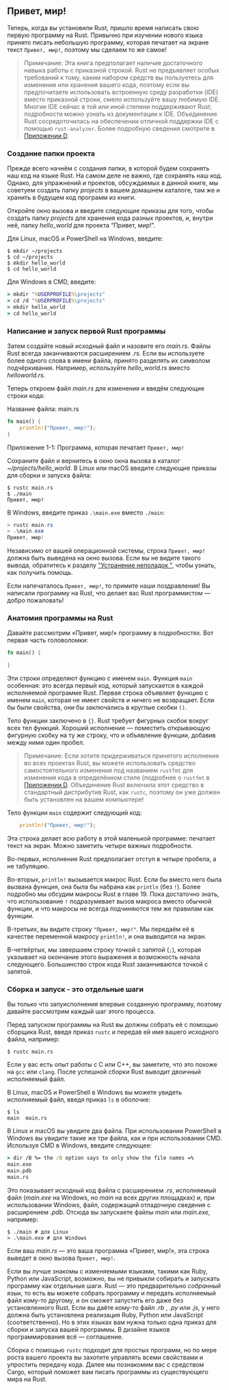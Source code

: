 ## Привет, мир!

Теперь, когда вы установили Rust, пришло время написать свою первую программу на Rust. Привычно при изучении нового языка принято писать небольшую программу, которая печатает на экране текст `Привет, мир!`, поэтому мы сделаем то же самое!

>  Примечание: Эта книга предполагает наличие достаточного навыка работы с приказной строкой. Rust не предъявляет особых требований к тому, каким набором средств вы пользуетесь для изменения или хранения вашего кода, поэтому если вы предпочитаете использовать встроенную среду разработки (IDE) вместо приказной строки, смело используйте вашу любимую IDE. Многие IDE сейчас в той или иной степени поддерживают Rust; подробности можно узнать из документации к IDE. Объединение Rust сосредоточилась на обеспечении отличной поддержки IDE с помощью `rust-analyzer`. Более подробную сведения смотрите в [Приложении D](appendix-04-useful-development-tools.md)<!-- ignore -->.
>

### Создание папки проекта

Прежде всего начнём с создания папки, в которой будем сохранять наш код на языке Rust. На самом деле не важно, где сохранять наш код. Однако, для упражнений и проектов, обсуждаемых в данной книге, мы советуем создать папку *projects* в вашем домашнем каталоге, там же и хранить в будущем код программ из книги.

Откройте окно вызова и введите следующие приказы для того, чтобы создать папку <em>projects</em> для хранения кода разных проектов, и, внутри неё, папку <em>hello_world</em> для проекта “Привет, мир!”.

Для Linux, macOS и PowerShell на Windows, введите:

```console
$ mkdir ~/projects
$ cd ~/projects
$ mkdir hello_world
$ cd hello_world
```

Для Windows в CMD, введите:

```cmd
> mkdir "%USERPROFILE%\projects"
> cd /d "%USERPROFILE%\projects"
> mkdir hello_world
> cd hello_world
```

### Написание и запуск первой Rust программы

Затем создайте новый исходный файл и назовите его *main.rs*. Файлы Rust всегда заканчиваются расширением *.rs*. Если вы используете более одного слова в имени файла, принято разделять их символом подчёркивания. Например, используйте *hello_world.rs* вместо *helloworld.rs*.

Теперь откроем файл *main.rs* для изменения и введём следующие строки кода:

<span class="filename">Название файла: main.rs</span>

```rust
fn main() {
    println!("Привет, мир!");
}
```

<span class="caption">Приложение 1-1: Программа, которая печатает <code>Привет, мир!</code></span>

Сохраните файл и вернитесь в окно окна вызова в каталог *~/projects/hello_world*. В Linux или macOS введите следующие приказы для сборки и запуска файла:

```console
$ rustc main.rs
$ ./main
Привет, мир!
```

В Windows, введите приказ `.\main.exe` вместо `./main`:

```powershell
> rustc main.rs
> .\main.exe
Привет, мир!
```

Независимо от вашей операционной системы, строка `Привет, мир!` должна быть выведена на окно вызова. Если вы не видите такого вывода, обратитесь к разделу ["Устранение неполадок "]<!-- ignore -->, чтобы узнать, как получить помощь.

Если напечаталось `Привет, мир!`, то примите наши поздравления! Вы написали программу на Rust, что делает вас Rust программистом — добро пожаловать!

### Анатомия программы на Rust

Давайте рассмотрим «Привет, мир!» программу в подробностях. Вот первая часть головоломки:

```rust
fn main() {

}
```

Эти строки определяют функцию с именем `main`. Функция `main` особенная: это всегда первый код, который запускается в каждой исполняемой программе Rust. Первая строка объявляет функцию с именем `main`, которая не имеет свойств и ничего не возвращает. Если бы были свойства, они бы заключались в круглые скобки `()`.

Тело функции заключено в `{}`. Rust требует фигурных скобок вокруг всех тел функций. Хороший исполнение — поместить открывающую фигурную скобку на ту же строку, что и объявление функции, добавив между ними один пробел.

>  Примечание: Если хотите придерживаться принятого исполнения во всех проектах Rust, вы можете использовать средство самостоятельного изменения под названием `rustfmt` для изменения кода в определённом стиле (подробнее о `rustfmt` в [Приложении D](appendix-04-useful-development-tools.md)<!-- ignore -->. Объединение Rust включила этот средство в стандартный дистрибутив Rust, как `rustc`, поэтому он уже должен быть установлен на вашем компьютере!
>

Тело функции `main` содержит следующий код:

```rust
    println!("Привет, мир!");
```

Эта строка делает всю работу в этой маленькой программе: печатает текст на экран. Можно заметить четыре важных подробности.

Во-первых, исполнение Rust предполагает отступ в четыре пробела, а не табуляцию.

Во-вторых, `println!` вызывается макрос Rust. Если бы вместо него была вызвана функция, она была бы набрана как `println` (без `!`). Более подробно мы обсудим макросы Rust в главе 19. Пока достаточно знать, что использование `!` подразумевает вызов макроса вместо обычной функции, и что макросы не всегда подчиняются тем же правилам как функции.

В-третьих, вы видите строку `"Привет, мир!"`. Мы передаём её в качестве переменной макросу `println!`, и она выводится на экран.

В-четвёртых, мы завершаем строку точкой с запятой (`;`), которая указывает на окончание этого выражения и возможность начала следующего. Большинство строк кода Rust заканчиваются точкой с запятой.

### Сборка и запуск - это отдельные шаги

Вы только что запуисполнения впервые созданную программу, поэтому давайте рассмотрим каждый шаг этого процесса.

Перед запуском программы на Rust вы должны собрать её с помощью сборщика Rust, введя приказ `rustc` и передав ей имя вашего исходного файла, например:

```console
$ rustc main.rs
```

Если у вас есть опыт работы с C или C++, вы заметите, что это похоже на `gcc` или `clang`. После успешной сборки Rust выводит двоичный исполняемый файл.

В Linux, macOS и PowerShell в Windows вы можете увидеть исполняемый файл, введя приказ `ls` в оболочке:

```console
$ ls
main  main.rs
```

В Linux и macOS вы увидите два файла. При использовании PowerShell в Windows вы увидите такие же три файла, как и при использовании CMD. Используя CMD в Windows, введите следующее:

```cmd
> dir /B %= the /B option says to only show the file names =%
main.exe
main.pdb
main.rs
```

Это показывает исходный код файла с расширением *.rs*, исполняемый файл (*main.exe* на Windows, но *main* на всех других площадках) и, при использовании Windows, файл, содержащий отладочную сведения с расширением *.pdb*. Отсюда вы запускаете файлы *main* или *main.exe*, например:

```console
$ ./main # для Linux
> .\main.exe # для Windows
```

Если ваш *main.rs* — это ваша программа «Привет, мир!», эта строка выведет в окно вызова `Привет, мир!`.

Если вы лучше знакомы с изменяемыми языками, такими как Ruby, Python или JavaScript, возможно, вы не привыкли собирать и запускать программу как отдельные шаги. Rust — это предварительно *собранный* язык, то есть вы можете собрать программу и передать исполняемый файл кому-то другому, и он сможет запустить его даже без установленного Rust. Если вы даёте кому-то файл *.rb* , *.py* или *.js*, у него должна быть установлена реализация Ruby, Python или JavaScript (соответственно). Но в этих языках вам нужна только одна приказ для сборки и запуска вашей программы. В дизайне языков программирования всё — соглашение.

Сборка с помощью `rustc` подходит для простых программ, но по мере роста вашего проекта вы захотите управлять всеми свойствами и упростить передачу кода. Далее мы познакомим вас с средством Cargo, который поможет вам писать программы из существующего мира на Rust.


["Устранение неполадок "]: ch01-01-installation.html#troubleshooting